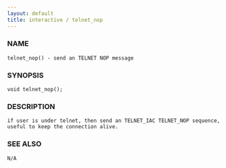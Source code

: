 ```yaml
---
layout: default
title: interactive / telnet_nop
---
```


### NAME

    telnet_nop() - send an TELNET NOP message

### SYNOPSIS

    void telnet_nop();

### DESCRIPTION

    if user is under telnet, then send an TELNET_IAC TELNET_NOP sequence, useful to keep the connection alive.

### SEE ALSO

    N/A

